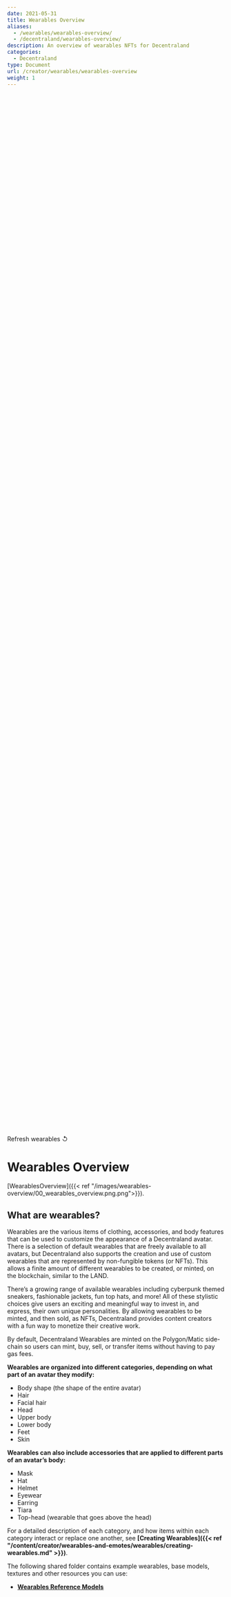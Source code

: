 ```yaml
---
date: 2021-05-31
title: Wearables Overview
aliases:
  - /wearables/wearables-overview/
  - /decentraland/wearables-overview/
description: An overview of wearables NFTs for Decentraland
categories:
  - Decentraland
type: Document
url: /creator/wearables/wearables-overview
weight: 1
---
```


<iframe id="emote-preview" style="width:100%;border:0;height:60vh;"></iframe>

<script>
  const profile = Math.ceil(Math.random() * 120)
document.getElementById("emote-preview").src = "https://wearable-preview.decentraland.org/?profile=default"+profile+"&transparentBackground&loop=true"

  function changeProfile() {
document.getElementById("emote-preview").contentWindow.postMessage({
  type: 'update',
  payload: { options: {
    profile: `default${Math.ceil(Math.random() * 120)}`
  } }
},'*')
return false
  }
</script>

<a onclick="changeProfile()" style="cursor: pointer">Refresh wearables ↺</a>

# **Wearables Overview**

[WearablesOverview]({{< ref "/images/wearables-overview/00_wearables_overview.png.png">}}). 

## **What are wearables?**

Wearables are the various items of clothing, accessories, and body features that can be used to customize the appearance of a Decentraland avatar. There is a selection of default wearables that are freely available to all avatars, but Decentraland also supports the creation and use of custom wearables that are represented by non-fungible tokens (or NFTs). This allows a finite amount of different wearables to be created, or minted, on the blockchain, similar to the LAND.

There’s a growing range of available wearables including cyberpunk themed sneakers, fashionable jackets, fun top hats, and more! All of these stylistic choices give users an exciting and meaningful way to invest in, and express, their own unique personalities. By allowing wearables to be minted, and then sold, as NFTs, Decentraland provides content creators with a fun way to monetize their creative work.

By default, Decentraland Wearables are minted on the Polygon/Matic side-chain so users can mint, buy, sell, or transfer items without having to pay gas fees.

**Wearables are organized into different categories, depending on what part of an avatar they modify:**

- Body shape (the shape of the entire avatar)
- Hair
- Facial hair
- Head
- Upper body 
- Lower body 
- Feet
- Skin

**Wearables can also include accessories that are applied to different parts of an avatar’s body:**

- Mask
- Hat
- Helmet
- Eyewear
- Earring
- Tiara
- Top-head (wearable that goes above the head)

For a detailed description of each category, and how items within each category interact or replace one another, see **[Creating Wearables]({{< ref "/content/creator/wearables-and-emotes/wearables/creating-wearables.md" >}})**.

The following shared folder contains example wearables, base models, textures and other resources you can use:

- **[Wearables Reference Models](https://drive.google.com/drive/u/1/folders/12hOVgZsLriBuutoqGkIYEByJF8bA-rAU)**